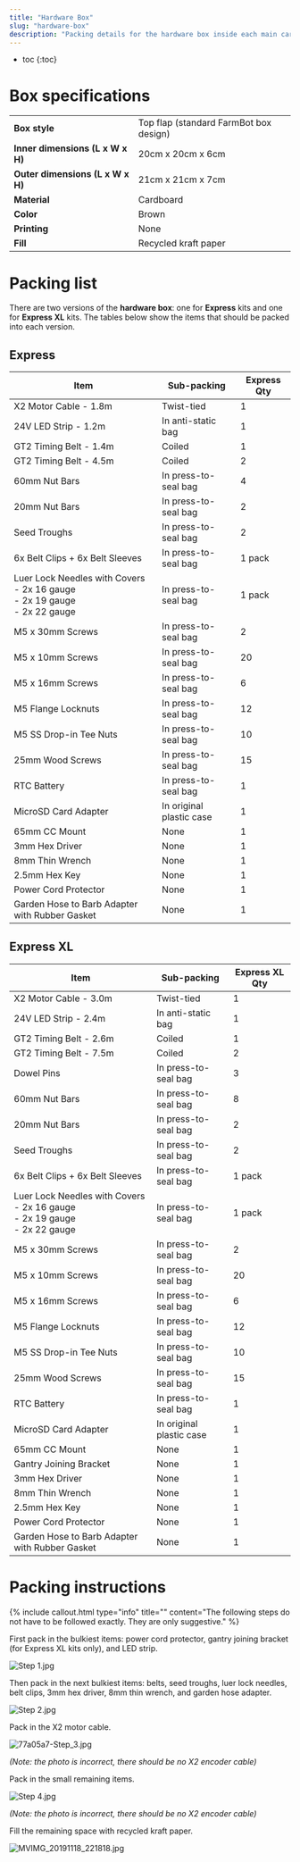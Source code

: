 ```yaml
---
title: "Hardware Box"
slug: "hardware-box"
description: "Packing details for the hardware box inside each main carton"
---
```


* toc
{:toc}

# Box specifications

|                              |                              |
|------------------------------|------------------------------|
|**Box style**                 |Top flap (standard FarmBot box design)
|**Inner dimensions (L x W x H)**|20cm x 20cm x 6cm
|**Outer dimensions (L x W x H)**|21cm x 21cm x 7cm
|**Material**                  |Cardboard
|**Color**                     |Brown
|**Printing**                  |None
|**Fill**                      |Recycled kraft paper

# Packing list
There are two versions of the **hardware box**: one for **Express** kits and one for **Express XL** kits. The tables below show the items that should be packed into each version.

## Express

|Item                          |Sub-packing                   |Express Qty                   |
|------------------------------|------------------------------|------------------------------|
|X2 Motor Cable - 1.8m         |Twist-tied                    |1
|24V LED Strip - 1.2m          |In anti-static bag            |1
|GT2 Timing Belt - 1.4m        |Coiled                        |1
|GT2 Timing Belt - 4.5m        |Coiled                        |2
|60mm Nut Bars                 |In press-to-seal bag          |4
|20mm Nut Bars                 |In press-to-seal bag          |2
|Seed Troughs                  |In press-to-seal bag          |2
|6x Belt Clips + 6x Belt Sleeves|In press-to-seal bag          |1 pack
|Luer Lock Needles with Covers<br>- 2x 16 gauge<br>- 2x 19 gauge<br>- 2x 22 gauge|In press-to-seal bag          |1 pack
|M5 x 30mm Screws              |In press-to-seal bag          |2
|M5 x 10mm Screws              |In press-to-seal bag          |20
|M5 x 16mm Screws              |In press-to-seal bag          |6
|M5 Flange Locknuts            |In press-to-seal bag          |12
|M5 SS Drop-in Tee Nuts        |In press-to-seal bag          |10
|25mm Wood Screws              |In press-to-seal bag          |15
|RTC Battery                   |In press-to-seal bag          |1
|MicroSD Card Adapter          |In original plastic case      |1
|65mm CC Mount                 |None                          |1
|3mm Hex Driver                |None                          |1
|8mm Thin Wrench               |None                          |1
|2.5mm Hex Key                 |None                          |1
|Power Cord Protector          |None                          |1
|Garden Hose to Barb Adapter with Rubber Gasket|None                          |1

## Express XL

|Item                          |Sub-packing                   |Express XL Qty                |
|------------------------------|------------------------------|------------------------------|
|X2 Motor Cable - 3.0m         |Twist-tied                    |1
|24V LED Strip - 2.4m          |In anti-static bag            |1
|GT2 Timing Belt - 2.6m        |Coiled                        |1
|GT2 Timing Belt - 7.5m        |Coiled                        |2
|Dowel Pins                    |In press-to-seal bag          |3
|60mm Nut Bars                 |In press-to-seal bag          |8
|20mm Nut Bars                 |In press-to-seal bag          |2
|Seed Troughs                  |In press-to-seal bag          |2
|6x Belt Clips + 6x Belt Sleeves|In press-to-seal bag          |1 pack
|Luer Lock Needles with Covers<br>- 2x 16 gauge<br>- 2x 19 gauge<br>- 2x 22 gauge|In press-to-seal bag          |1 pack
|M5 x 30mm Screws              |In press-to-seal bag          |2
|M5 x 10mm Screws              |In press-to-seal bag          |20
|M5 x 16mm Screws              |In press-to-seal bag          |6
|M5 Flange Locknuts            |In press-to-seal bag          |12
|M5 SS Drop-in Tee Nuts        |In press-to-seal bag          |10
|25mm Wood Screws              |In press-to-seal bag          |15
|RTC Battery                   |In press-to-seal bag          |1
|MicroSD Card Adapter          |In original plastic case      |1
|65mm CC Mount                 |None                          |1
|Gantry Joining Bracket        |None                          |1
|3mm Hex Driver                |None                          |1
|8mm Thin Wrench               |None                          |1
|2.5mm Hex Key                 |None                          |1
|Power Cord Protector          |None                          |1
|Garden Hose to Barb Adapter with Rubber Gasket|None                          |1

# Packing instructions

{%
include callout.html
type="info"
title=""
content="The following steps do not have to be followed exactly. They are only suggestive."
%}

First pack in the bulkiest items: power cord protector, gantry joining bracket (for Express XL kits only), and LED strip.

![Step 1.jpg](_images/Step_1.jpg)

Then pack in the next bulkiest items: belts, seed troughs, luer lock needles, belt clips, 3mm hex driver, 8mm thin wrench, and garden hose adapter.

![Step 2.jpg](_images/Step_2.jpg)

Pack in the X2 motor cable.

![77a05a7-Step_3.jpg](_images/Step_3.jpg)

_(Note: the photo is incorrect, there should be no X2 encoder cable)_

Pack in the small remaining items.

![Step 4.jpg](_images/Step_4.jpg)

_(Note: the photo is incorrect, there should be no X2 encoder cable)_

Fill the remaining space with recycled kraft paper.

![MVIMG_20191118_221818.jpg](_images/MVIMG_20191118_221818.jpg)




